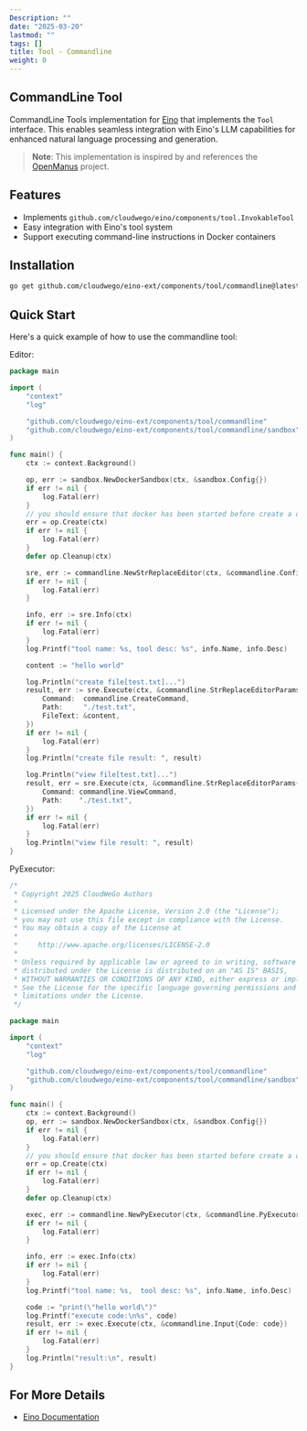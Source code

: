 ```yaml
---
Description: ""
date: "2025-03-20"
lastmod: ""
tags: []
title: Tool - Commandline
weight: 0
---
```


## CommandLine Tool

CommandLine Tools implementation for [Eino](https://github.com/cloudwego/eino) that implements the `Tool` interface. This enables seamless integration with Eino's LLM capabilities for enhanced natural language processing and generation.
> **Note**: This implementation is inspired by and references the [OpenManus](https://github.com/mannaandpoem/OpenManus) project.

## Features

- Implements `github.com/cloudwego/eino/components/tool.InvokableTool`
- Easy integration with Eino's tool system
- Support executing command-line instructions in Docker containers

## Installation

```bash
go get github.com/cloudwego/eino-ext/components/tool/commandline@latest
```

## Quick Start

Here's a quick example of how to use the commandline tool:

Editor:
```go
package main

import (
	"context"
	"log"

	"github.com/cloudwego/eino-ext/components/tool/commandline"
	"github.com/cloudwego/eino-ext/components/tool/commandline/sandbox"
)

func main() {
	ctx := context.Background()

	op, err := sandbox.NewDockerSandbox(ctx, &sandbox.Config{})
	if err != nil {
		log.Fatal(err)
	}
	// you should ensure that docker has been started before create a docker container
	err = op.Create(ctx)
	if err != nil {
		log.Fatal(err)
	}
	defer op.Cleanup(ctx)

	sre, err := commandline.NewStrReplaceEditor(ctx, &commandline.Config{Operator: op})
	if err != nil {
		log.Fatal(err)
	}

	info, err := sre.Info(ctx)
	if err != nil {
		log.Fatal(err)
	}
	log.Printf("tool name: %s, tool desc: %s", info.Name, info.Desc)

	content := "hello world"

	log.Println("create file[test.txt]...")
	result, err := sre.Execute(ctx, &commandline.StrReplaceEditorParams{
		Command:  commandline.CreateCommand,
		Path:     "./test.txt",
		FileText: &content,
	})
	if err != nil {
		log.Fatal(err)
	}
	log.Println("create file result: ", result)

	log.Println("view file[test.txt]...")
	result, err = sre.Execute(ctx, &commandline.StrReplaceEditorParams{
		Command: commandline.ViewCommand,
		Path:    "./test.txt",
	})
	if err != nil {
		log.Fatal(err)
	}
	log.Println("view file result: ", result)
}
```
PyExecutor:
```go
/*
 * Copyright 2025 CloudWeGo Authors
 *
 * Licensed under the Apache License, Version 2.0 (the "License");
 * you may not use this file except in compliance with the License.
 * You may obtain a copy of the License at
 *
 *     http://www.apache.org/licenses/LICENSE-2.0
 *
 * Unless required by applicable law or agreed to in writing, software
 * distributed under the License is distributed on an "AS IS" BASIS,
 * WITHOUT WARRANTIES OR CONDITIONS OF ANY KIND, either express or implied.
 * See the License for the specific language governing permissions and
 * limitations under the License.
 */

package main

import (
	"context"
	"log"

	"github.com/cloudwego/eino-ext/components/tool/commandline"
	"github.com/cloudwego/eino-ext/components/tool/commandline/sandbox"
)

func main() {
	ctx := context.Background()
	op, err := sandbox.NewDockerSandbox(ctx, &sandbox.Config{})
	if err != nil {
		log.Fatal(err)
	}
	// you should ensure that docker has been started before create a docker container
	err = op.Create(ctx)
	if err != nil {
		log.Fatal(err)
	}
	defer op.Cleanup(ctx)

	exec, err := commandline.NewPyExecutor(ctx, &commandline.PyExecutorConfig{Operator: op}) // use python3 by default
	if err != nil {
		log.Fatal(err)
	}

	info, err := exec.Info(ctx)
	if err != nil {
		log.Fatal(err)
	}
	log.Printf("tool name: %s,  tool desc: %s", info.Name, info.Desc)

	code := "print(\"hello world\")"
	log.Printf("execute code:\n%s", code)
	result, err := exec.Execute(ctx, &commandline.Input{Code: code})
	if err != nil {
		log.Fatal(err)
	}
	log.Println("result:\n", result)
}
```


## For More Details

- [Eino Documentation](https://github.com/cloudwego/eino)